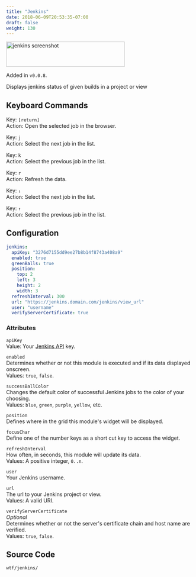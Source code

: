 ```yaml
---
title: "Jenkins"
date: 2018-06-09T20:53:35-07:00
draft: false
weight: 130
---
```


<img class="screenshot" src="/imgs/modules/jenkins.png" alt="jenkins screenshot" width="320" height="68" />

Added in `v0.0.8`.

Displays jenkins status of given builds in a project or view

## Keyboard Commands

<span class="caption">Key:</span> `[return]` <br />
<span class="caption">Action:</span> Open the selected job in the browser.

<span class="caption">Key:</span> `j` <br />
<span class="caption">Action:</span> Select the next job in the list.

<span class="caption">Key:</span> `k` <br />
<span class="caption">Action:</span> Select the previous job in the list.

<span class="caption">Key:</span> `r` <br />
<span class="caption">Action:</span> Refresh the data.

<span class="caption">Key:</span> `↓` <br />
<span class="caption">Action:</span> Select the next job in the list.

<span class="caption">Key:</span> `↑` <br />
<span class="caption">Action:</span> Select the previous job in the list.

## Configuration

```yaml
jenkins:
  apiKey: "3276d7155dd9ee27b8b14f8743a408a9"
  enabled: true
  greenBalls: true
  position:
    top: 2
    left: 3
    height: 2
    width: 3
  refreshInterval: 300
  url: "https://jenkins.domain.com/jenkins/view_url"
  user: "username"
  verifyServerCertificate: true
```

### Attributes

`apiKey` <br />
Value: Your <a href="https://wiki.jenkins.io/display/JENKINS/Remote+access+API">Jenkins API</a> key.

`enabled` <br />
Determines whether or not this module is executed and if its data displayed onscreen. <br />
Values: `true`, `false`.

`successBallColor` <br />
Changes the default color of successful Jenkins jobs to the color of your choosing. <br />
Values: `blue`, `green`, `purple`, `yellow`, etc.

`position` <br />
Defines where in the grid this module's widget will be displayed.

`focusChar` <br />
Define one of the number keys as a short cut key to access the widget. <br />

`refreshInterval` <br />
How often, in seconds, this module will update its data. <br />
Values: A positive integer, `0..n`.

`user` <br />
Your Jenkins username. <br />

`url` <br />
The url to your Jenkins project or view. <br />
Values: A valid URI.

`verifyServerCertificate` <br />
_Optional_ <br />
Determines whether or not the server's certificate chain and host name are verified. <br />
Values: `true`, `false`.

## Source Code

```bash
wtf/jenkins/
```
